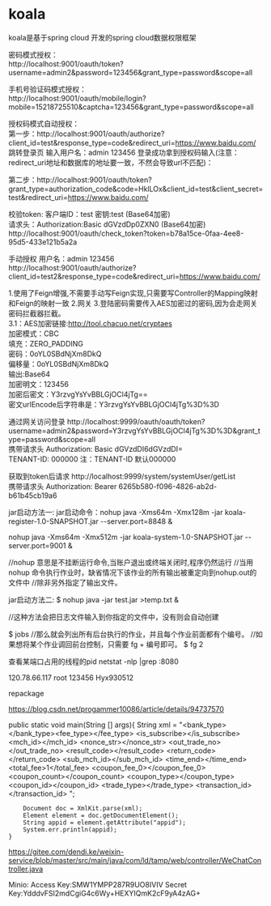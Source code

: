 # koala
koala是基于spring cloud 开发的spring cloud数据权限框架

密码模式授权：
<br/>
http://localhost:9001/oauth/token?username=admin2&password=123456&grant_type=password&scope=all

手机号验证码模式授权：
<br/>
http://localhost:9001/oauth/mobile/login?mobile=15218725510&captcha=123456&grant_type=password&scope=all


授权码模式自动授权：
<br/>
第一步：http://localhost:9001/oauth/authorize?client_id=test&response_type=code&redirect_uri=https://www.baidu.com/
<br/>跳转登录页 输入用户名：admin 123456 
登录成功拿到授权码输入(注意：redirect_uri地址和数据库的地址要一致，不然会导致url不匹配)：

第二步：http://localhost:9001/oauth/token?grant_type=authorization_code&code=HklLOx&client_id=test&client_secret=test&redirect_uri=https://www.baidu.com/

校验token:
客户端ID：test 密钥:test (Base64加密)<br/>
请求头：Authorization:Basic dGVzdDp0ZXN0 (Base64加密)
http://localhost:9001/oauth/check_token?token=b78a15ce-0faa-4ee8-95d5-433e121b5a2a

手动授权 用户名：admin 123456
<br/>
http://localhost:9001/oauth/authorize?client_id=test2&response_type=code&redirect_uri=https://www.baidu.com/


1.使用了Feign增强,不需要手动写Feign实现,只需要写Controller的Mapping映射和Feign的映射一致
2.网关
3.登陆密码需要传入AES加密过的密码,因为会走网关密码拦截器拦截。<br/>
3.1：AES加密链接:http://tool.chacuo.net/cryptaes <br/>
加密模式：CBC  
填充：ZERO_PADDING  <br/>
密码：0oYL0SBdNjXm8DkQ  <br/>
偏移量：0oYL0SBdNjXm8DkQ <br/>
输出:Base64  <br/>
加密明文：123456  <br/>
加密后密文：Y3rzvgYsYvBBLGjOCl4jTg==  <br/>
密文urlEncode后字符串是：Y3rzvgYsYvBBLGjOCl4jTg%3D%3D  <br/>


通过网关访问登录
http://localhost:9999/oauth/oauth/token?username=admin2&password=Y3rzvgYsYvBBLGjOCl4jTg%3D%3D&grant_type=password&scope=all
<br/>携带请求头
Authorization: Basic dGVzdDI6dGVzdDI=
<br/>
TENANT-ID: 000000
注：TENANT-ID 默认000000

获取到token后请求
http://localhost:9999/system/systemUser/getList
<br/>携带请求头
Authorization: Bearer 6265b580-f096-4826-ab2d-b61b45cb19a6


jar启动方法一:
jar启动命令：nohup java -Xms64m -Xmx128m -jar koala-register-1.0-SNAPSHOT.jar --server.port=8848 &


nohup java -Xms64m -Xmx512m -jar koala-system-1.0-SNAPSHOT.jar --server.port=9001 &

//nohup 意思是不挂断运行命令,当账户退出或终端关闭时,程序仍然运行
//当用 nohup 命令执行作业时，缺省情况下该作业的所有输出被重定向到nohup.out的文件中
//除非另外指定了输出文件。


jar启动方法二:
$ nohup java -jar test.jar >temp.txt &
 
//这种方法会把日志文件输入到你指定的文件中，没有则会自动创建

$ jobs
//那么就会列出所有后台执行的作业，并且每个作业前面都有个编号。
//如果想将某个作业调回前台控制，只需要 fg + 编号即可。
$ fg 2

查看某端口占用的线程的pid
netstat -nlp |grep :8080


120.78.66.117
root
123456
Hyx930512


<executions>
    <execution>
        <goals>
            <goal>repackage</goal>
        </goals>
    </execution>
</executions>

https://blog.csdn.net/progammer10086/article/details/94737570

public static void main(String [] args){
        String xml = "<xml><appid><![CDATA[wx2421b1c4370ec43b]]></appid><attach><![CDATA[支付测试]]></attach><bank_type><![CDATA[CFT]]></bank_type><fee_type><![CDATA[CNY]]></fee_type> <is_subscribe><![CDATA[Y]]></is_subscribe> <mch_id><![CDATA[10000100]]></mch_id> <nonce_str><![CDATA[5d2b6c2a8db53831f7eda20af46e531c]]></nonce_str> <openid><![CDATA[oUpF8uMEb4qRXf22hE3X68TekukE]]></openid> <out_trade_no><![CDATA[1409811653]]></out_trade_no> <result_code><![CDATA[SUCCESS]]></result_code> <return_code><![CDATA[SUCCESS]]></return_code> <sign><![CDATA[B552ED6B279343CB493C5DD0D78AB241]]></sign> <sub_mch_id><![CDATA[10000100]]></sub_mch_id> <time_end><![CDATA[20140903131540]]></time_end> <total_fee>1</total_fee> <coupon_fee_0><![CDATA[10]]></coupon_fee_0> <coupon_count><![CDATA[1]]></coupon_count> <coupon_type><![CDATA[CASH]]></coupon_type> <coupon_id><![CDATA[10000]]></coupon_id> <trade_type><![CDATA[JSAPI]]></trade_type> <transaction_id><![CDATA[1004400740201409030005092168]]></transaction_id> </xml>";

        Document doc = XmlKit.parse(xml);
        Element element = doc.getDocumentElement();
        String appid = element.getAttribute("appid");
        System.err.println(appid);
    }
    
https://gitee.com/dendi.ke/weixin-service/blob/master/src/main/java/com/ld/tamp/web/controller/WeChatController.java

Minio:
Access Key:SMW1YMPP287R9UO8IVIV
Secret Key:YdddvFSI2mdCgiG4c6Wy+HEXYIQmK2cF9yA4zAG+
